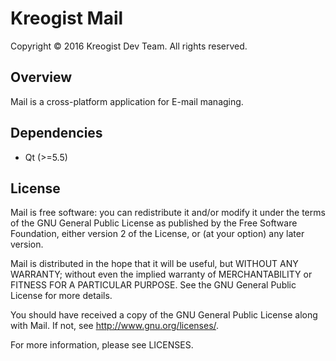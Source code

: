 # Kreogist Mail

Copyright © 2016 Kreogist Dev Team. All rights reserved.

## Overview

Mail is a cross-platform application for E-mail managing. 

## Dependencies
* Qt (>=5.5)

## License

Mail is free software: you can redistribute it and/or modify it under the terms of the GNU General Public License as published by the Free Software Foundation, either version 2 of the License, or (at your option) any later version.

Mail is distributed in the hope that it will be useful, but WITHOUT ANY WARRANTY; without even the implied warranty of MERCHANTABILITY or FITNESS FOR A PARTICULAR PURPOSE. See the GNU General Public License for more details.

You should have received a copy of the GNU General Public License along with Mail. If not, see http://www.gnu.org/licenses/.

For more information, please see LICENSES.
